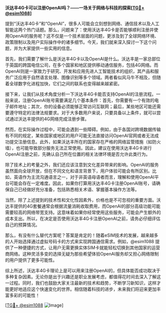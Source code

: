 **沃达丰4G卡可以注册OpenAI吗？——一场关于网络与科技的探索[[TG💪+ @esim1088](https://t.me/s/esim1088)]**

提到“沃达丰4G卡”和“OpenAI”，很多人可能会立刻想到网络、通信技术以及人工智能这两个热门话题。那么，问题来了：使用沃达丰4G卡是否能够顺利注册并使用OpenAI的服务呢？这不仅是一个技术层面的问题，更涉及到了全球网络环境、政策限制以及用户实际操作中的诸多细节。今天，我们就来深入探讨一下这个问题，并为大家提供一些实用的信息。

首先，我们需要了解什么是沃达丰4G卡以及OpenAI是什么。沃达丰是一家总部位于英国的跨国电信公司，在多个国家和地区提供移动通信服务，包括4G网络。而OpenAI则是一家致力于研究、开发和应用先进人工智能技术的组织，其产品和服务广泛应用于自然语言处理、图像识别等多个领域。两者看似风马牛不相及，但随着全球数字化进程加快，它们之间的联系也变得越来越紧密。

接下来，让我们从技术角度分析一下沃达丰4G卡能否支持OpenAI的注册流程。一般来说，注册OpenAI账号需要满足几个基本条件：首先，你需要有一个有效的电子邮件地址；其次，你的设备必须能够正常访问互联网；最后，某些地区可能还需要遵守特定的法律法规要求。对于大多数用户来说，只要具备以上条件，就可以尝试通过沃达丰提供的4G网络完成注册步骤。

然而，在实际操作过程中，可能会遇到一些障碍。例如，由于各国对跨境数据传输有不同的规定，某些国家或地区的用户可能无法直接访问OpenAI官网或者无法成功提交注册信息。此外，如果沃达丰所在的国家存在严格的网络监管措施（如防火墙），也可能导致部分服务无法正常使用。因此，建议在使用沃达丰4G卡进行OpenAI注册之前，先确认自己所在位置的相关法律环境是否允许此类行为。

除了技术上的考量之外，我们还应该注意到文化差异带来的影响。OpenAI的服务虽然面向全球开放，但在不同文化和语言背景下，用户体验可能会有所区别。比如，英语作为主流沟通语言之一，对于非英语母语者而言，理解和使用OpenAI平台可能会存在一定难度。因此，如果你打算用沃达丰4G卡注册OpenAI账号，请确保自己已经做好充分准备，包括熟悉相关术语、掌握基本操作方法等。

当然，除了上述提到的技术性和文化性因素外，价格也是不可忽视的重要方面。沃达丰提供的4G套餐通常会根据流量消耗收取费用，而OpenAI的部分高级功能可能需要较高的网络带宽支持。这意味着如果你经常使用这些服务，可能会产生额外的成本支出。所以，在决定是否使用沃达丰4G卡注册OpenAI之前，请务必仔细评估自己的预算情况。

那么，有没有什么替代方案呢？答案是肯定的！随着eSIM技术的发展，越来越多的人开始选择通过虚拟号码卡的方式来实现跨国通信需求。例如，@esim1088 提供了一种便捷的方式，让用户无需更换实体SIM卡就能轻松切换到其他国家的运营商网络。这种灵活多变的选择无疑为那些希望体验OpenAI服务却又担心网络限制的用户提供了更多可能性。

综上所述，沃达丰4G卡理论上是可以用来注册OpenAI的，但具体能否成功取决于多种复杂因素。无论你是出于兴趣还是职业发展考虑，都值得花时间去深入了解这一过程。同时，我们也鼓励大家关注最新的技术和趋势，不断学习新知识，这样才能更好地适应这个快速变化的世界。相信随着科技的进步，未来我们将迎来更加丰富多彩的可能性！

[[TG💪+ @esim1088](https://t.me/s/esim1088) ![Image](https://i.postimg.cc/4NQfJmqS/Snipaste-2025-05-13-00-14-12.png)]